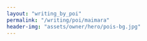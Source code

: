 ```yaml
---
layout: "writing_by_poi"
permalink: "/writing/poi/maimara"
header-img: "assets/owner/hero/pois-bg.jpg"
---
```

